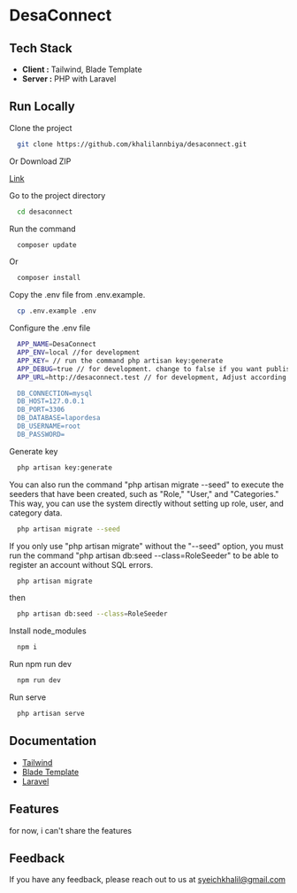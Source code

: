 # DesaConnect

## Tech Stack

- **Client :** Tailwind, Blade Template
- **Server :** PHP with Laravel


## Run Locally

Clone the project

```bash
  git clone https://github.com/khalilannbiya/desaconnect.git
```

Or Download ZIP

[Link](https://github.com/khalilannbiya/desaconnect/archive/refs/heads/main.zip)

Go to the project directory

```bash
  cd desaconnect
```

Run the command

```bash
  composer update
```

Or

```bash
  composer install
```

Copy the .env file from .env.example.

```bash
  cp .env.example .env
```

Configure the .env file

```bash
  APP_NAME=DesaConnect
  APP_ENV=local //for development
  APP_KEY= // run the command php artisan key:generate
  APP_DEBUG=true // for development. change to false if you want publish the project
  APP_URL=http://desaconnect.test // for development, Adjust according to your URL when it's already hosted

  DB_CONNECTION=mysql
  DB_HOST=127.0.0.1
  DB_PORT=3306
  DB_DATABASE=lapordesa
  DB_USERNAME=root
  DB_PASSWORD=
```

Generate key

```bash
  php artisan key:generate
```

You can also run the command "php artisan migrate --seed" to execute the seeders that have been created, such as "Role," "User," and "Categories." This way, you can use the system directly without setting up role, user, and category data. 

```bash
  php artisan migrate --seed
```

If you only use "php artisan migrate" without the "--seed" option, you must run the command "php artisan db:seed --class=RoleSeeder" to be able to register an account without SQL errors.

```bash
  php artisan migrate
```
then
```bash
  php artisan db:seed --class=RoleSeeder
```

Install node_modules

```bash
  npm i
```

Run npm run dev

```bash
  npm run dev
```

Run serve

```bash
  php artisan serve
```
## Documentation

- [Tailwind](https://tailwindcss.com/docs/installation)
- [Blade Template](https://laravel.com/docs/9.x/blade)
- [Laravel](https://laravel.com/docs/9.x)

## Features

for now, i can't share the features


## Feedback

If you have any feedback, please reach out to us at syeichkhalil@gmail.com
